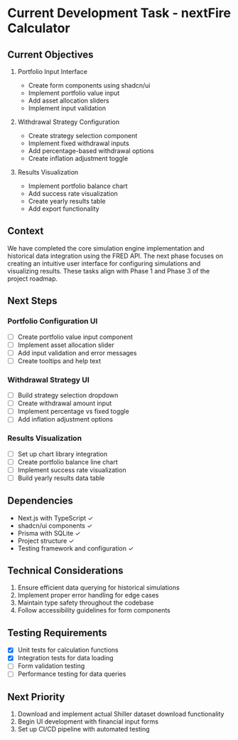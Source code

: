 # Current Development Task - nextFire Calculator

## Current Objectives

1. Portfolio Input Interface
   - Create form components using shadcn/ui
   - Implement portfolio value input
   - Add asset allocation sliders
   - Implement input validation

2. Withdrawal Strategy Configuration
   - Create strategy selection component
   - Implement fixed withdrawal inputs
   - Add percentage-based withdrawal options
   - Create inflation adjustment toggle

3. Results Visualization
   - Implement portfolio balance chart
   - Add success rate visualization
   - Create yearly results table
   - Add export functionality

## Context
We have completed the core simulation engine implementation and historical data integration using the FRED API. The next phase focuses on creating an intuitive user interface for configuring simulations and visualizing results. These tasks align with Phase 1 and Phase 3 of the project roadmap.

## Next Steps

### Portfolio Configuration UI
- [ ] Create portfolio value input component
- [ ] Implement asset allocation slider
- [ ] Add input validation and error messages
- [ ] Create tooltips and help text

### Withdrawal Strategy UI
- [ ] Build strategy selection dropdown
- [ ] Create withdrawal amount input
- [ ] Implement percentage vs fixed toggle
- [ ] Add inflation adjustment options

### Results Visualization
- [ ] Set up chart library integration
- [ ] Create portfolio balance line chart
- [ ] Implement success rate visualization
- [ ] Build yearly results data table

## Dependencies
- Next.js with TypeScript ✓
- shadcn/ui components ✓
- Prisma with SQLite ✓
- Project structure ✓
- Testing framework and configuration ✓

## Technical Considerations
1. Ensure efficient data querying for historical simulations
2. Implement proper error handling for edge cases
3. Maintain type safety throughout the codebase
4. Follow accessibility guidelines for form components

## Testing Requirements
- [x] Unit tests for calculation functions
- [x] Integration tests for data loading
- [ ] Form validation testing
- [ ] Performance testing for data queries

## Next Priority
1. Download and implement actual Shiller dataset download functionality
2. Begin UI development with financial input forms
3. Set up CI/CD pipeline with automated testing